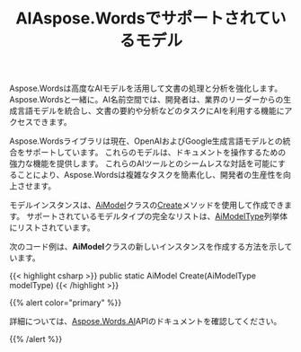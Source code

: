 ﻿---
title: AIAspose.Wordsでサポートされているモデル
second_title: Aspose.Wordsのための.NET
articleTitle: サポートされているAIモデル
linktitle: サポートされているAIモデル
type: docs
weight: 10
description: "Aspose.Wordsfor.NETは、要約および翻訳文書のOpenAIおよびGoogleAIモデルをサポートしています。 Gpt-4o、gpt-4o mini、Gpt-4Turbo、GPT-3.5Turbo、Gemini1.5Flash、Gemini1.5Flash-8B、Gemini1.5ProでAspose.Wordsを使用します。"
url: /ja/net/supported-ai-models/
timestamp: 2024-11-26-12-00-00
---

Aspose.Wordsは高度なAIモデルを活用して文書の処理と分析を強化します。 Aspose.Wordsと一緒に。AI名前空間では、開発者は、業界のリーダーからの生成言語モデルを統合し、文書の要約や分析などのタスクにAIを利用する機能にアクセスできます。

Aspose.Wordsライブラリは現在、OpenAIおよびGoogle生成言語モデルとの統合をサポートしています。 これらのモデルは、ドキュメントを操作するための強力な機能を提供します。 これらのAIツールとのシームレスな対話を可能にすることにより、Aspose.Wordsは複雑なタスクを簡素化し、開発者の生産性を向上させます。

モデルインスタンスは、[AiModel](https://reference.aspose.com/words/net/aspose.words.ai/aimodel/)クラスの[Create](https://reference.aspose.com/words/net/aspose.words.ai/aimodel/create/)メソッドを使用して作成できます。 サポートされているモデルタイプの完全なリストは、[AiModelType](https://reference.aspose.com/words/net/aspose.words.ai/aimodeltype/)列挙体にリストされています。

次のコード例は、**AiModel**クラスの新しいインスタンスを作成する方法を示しています。

{{< highlight csharp >}}
public static AiModel Create(AiModelType modelType)
{{< /highlight >}}

{{% alert color="primary" %}}

詳細については、[Aspose.Words.AI](https://reference.aspose.com/words/net/aspose.words.ai/)APIのドキュメントを確認してください。

{{% /alert %}}